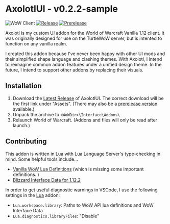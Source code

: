 # AxolotlUI - v0.2.2-sample
![WoW Client](https://img.shields.io/badge/wow_client-1.12.1_%22vanilla%22-blue)
[![Release](https://img.shields.io/github/v/release/ChionReverie/AxolotlUI)](https://github.com/ChionReverie/AxolotlUI/tags) 
[![Prerelease](https://img.shields.io/github/v/release/ChionReverie/AxolotlUI?include_prereleases&label=prerelease)](https://github.com/ChionReverie/AxolotlUI/tags)

Axolotl is my custom UI addon for the World of Warcraft Vanilla 1.12 client. It was originally designed for use on the TurtleWoW server, but is intented to function on any vanilla realm.

I created this addon because I've never been happy with other UI mods and their simplified shape language and clashing themes. With Axolotl, I intend to reimagine common addon features under a unified design theme. In the future, I intend to support other addons by replacing their visuals. 

## Installation
1. Download the [Latest Release](https://github.com/ChionReverie/AxolotlUI/releases/latest) of AxolotlUI. The correct download will be the first link under "Assets". (There may also be a [prerelease version](https://github.com/ChionReverie/AxolotlUI/releases) available.)
2. Unpack the archive to `<WoWDir>\Interface\Addons\`
3. Relaunch World of Warcraft. (Addons and files will only be read after launch.)

## Contributing
This addon is written in Lua with Lua Language Server's type-checking in mind. Some helpful tools include...
* [Vanilla WoW Lua Definitions](https://github.com/refaim/Vanilla-WoW-Lua-Definitions) (which is missing some important definitions. )
* [Blizzard Interface Data for 1.12.2](https://github.com/MOUZU/Blizzard-WoW-Interface/tree/master/1.12.1)

In order to get useful diagnostic warnings in VSCode, I use the following settings in the [Lua](https://marketplace.visualstudio.com/items?itemName=sumneko.lua) addon:
* `Lua.workspace.library`: Paths to WoW API lua definitions and WoW Interface Data
* `Lua.diagnostics.libraryFiles`: "Disable"